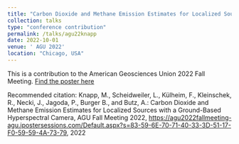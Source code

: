 ```yaml
---
title: "Carbon Dioxide and Methane Emission Estimates for Localized Sources with a Ground-Based Hyperspectral Camera"
collection: talks
type: "conference contribution"
permalink: /talks/agu22knapp
date: 2022-10-01
venue: ' AGU 2022'
location: "Chicago, USA"
---
```

This is a contribution to the American Geosciences Union 2022 Fall Meeting. [Find the poster here](https://agu2022fallmeeting-agu.ipostersessions.com/Default.aspx?s=83-59-6E-70-71-40-33-3D-51-17-F0-59-59-4A-73-79)

Recommended citation: Knapp, M., Scheidweiler, L., Külheim, F., Kleinschek, R., Necki, J., Jagoda, P., Burger B., and Butz, A.: Carbon Dioxide and Methane Emission Estimates for Localized Sources with a Ground-Based Hyperspectral Camera, AGU Fall Meeting 2022, https://agu2022fallmeeting-agu.ipostersessions.com/Default.aspx?s=83-59-6E-70-71-40-33-3D-51-17-F0-59-59-4A-73-79, 2022